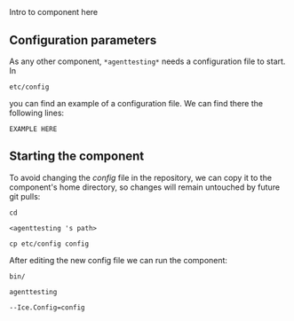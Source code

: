 ```
```
#
``` agenttesting
```
Intro to component here


## Configuration parameters
As any other component,
``` *agenttesting* ```
needs a configuration file to start. In

    etc/config

you can find an example of a configuration file. We can find there the following lines:

    EXAMPLE HERE


## Starting the component
To avoid changing the *config* file in the repository, we can copy it to the component's home directory, so changes will remain untouched by future git pulls:

    cd

``` <agenttesting 's path> ```

    cp etc/config config

After editing the new config file we can run the component:

    bin/

```agenttesting ```

    --Ice.Config=config
